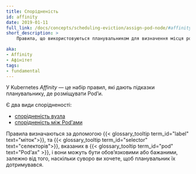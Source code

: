 ```yaml
---
title: Спорідненість
id: affinity
date: 2019-01-11
full_link: /docs/concepts/scheduling-eviction/assign-pod-node/#affinity-and-anti-affinity
short_description: >
    Правила, що використовуються планувальником для визначення місця розташування Podʼів.

aka:
- Affinity
- Афінітет
tags:
- fundamental
---
```


У Kubernetes _Affinity_ — це набір правил, які дають підказки планувальнику, де розміщувати Podʼи.

<!--more-->

Є два види спорідненості:

* [спорідненість вузла](/uk/docs/concepts/scheduling-eviction/assign-pod-node/#node-affinity)
* [спорідненість між Podʼами](/uk/docs/concepts/scheduling-eviction/assign-pod-node/#inter-pod-affinity-and-anti-affinity)

Правила визначаються за допомогою {{< glossary_tooltip term_id="label" text="міток">}}, та {{< glossary_tooltip term_id="selector" text="селекторів">}}, вказаних в {{< glossary_tooltip term_id="pod" text="Podʼах" >}}, і вони можуть бути обовʼязковими або бажаними, залежно від того, наскільки суворо ви хочете, щоб планувальник їх дотримувався.
